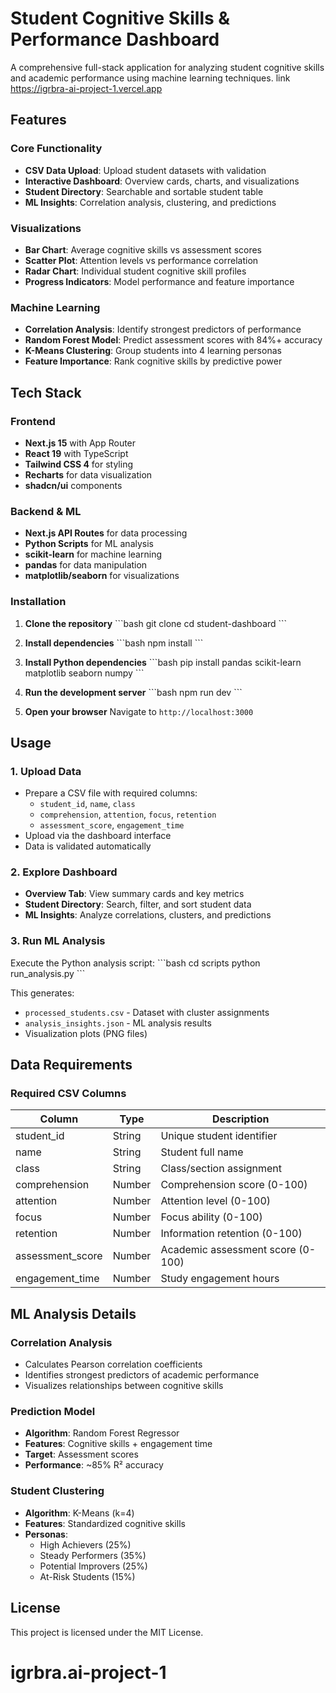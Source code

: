 # Student Cognitive Skills & Performance Dashboard

A comprehensive full-stack application for analyzing student cognitive skills and academic performance using machine learning techniques.
link https://igrbra-ai-project-1.vercel.app

## Features

### Core Functionality
- **CSV Data Upload**: Upload student datasets with validation
- **Interactive Dashboard**: Overview cards, charts, and visualizations
- **Student Directory**: Searchable and sortable student table
- **ML Insights**: Correlation analysis, clustering, and predictions

###  Visualizations
- **Bar Chart**: Average cognitive skills vs assessment scores
- **Scatter Plot**: Attention levels vs performance correlation
- **Radar Chart**: Individual student cognitive skill profiles
- **Progress Indicators**: Model performance and feature importance

###  Machine Learning
- **Correlation Analysis**: Identify strongest predictors of performance
- **Random Forest Model**: Predict assessment scores with 84%+ accuracy
- **K-Means Clustering**: Group students into 4 learning personas
- **Feature Importance**: Rank cognitive skills by predictive power

## Tech Stack

### Frontend
- **Next.js 15** with App Router
- **React 19** with TypeScript
- **Tailwind CSS 4** for styling
- **Recharts** for data visualization
- **shadcn/ui** components

### Backend & ML
- **Next.js API Routes** for data processing
- **Python Scripts** for ML analysis
- **scikit-learn** for machine learning
- **pandas** for data manipulation
- **matplotlib/seaborn** for visualizations



### Installation

1. **Clone the repository**
   \`\`\`bash
   git clone <repository-url>
   cd student-dashboard
   \`\`\`

2. **Install dependencies**
   \`\`\`bash
   npm install
   \`\`\`

3. **Install Python dependencies**
   \`\`\`bash
   pip install pandas scikit-learn matplotlib seaborn numpy
   \`\`\`

4. **Run the development server**
   \`\`\`bash
   npm run dev
   \`\`\`

5. **Open your browser**
   Navigate to `http://localhost:3000`

## Usage

### 1. Upload Data
- Prepare a CSV file with required columns:
  - `student_id`, `name`, `class`
  - `comprehension`, `attention`, `focus`, `retention`
  - `assessment_score`, `engagement_time`
- Upload via the dashboard interface
- Data is validated automatically

### 2. Explore Dashboard
- **Overview Tab**: View summary cards and key metrics
- **Student Directory**: Search, filter, and sort student data
- **ML Insights**: Analyze correlations, clusters, and predictions

### 3. Run ML Analysis
Execute the Python analysis script:
\`\`\`bash
cd scripts
python run_analysis.py
\`\`\`

This generates:
- `processed_students.csv` - Dataset with cluster assignments
- `analysis_insights.json` - ML analysis results
- Visualization plots (PNG files)

## Data Requirements

### Required CSV Columns
| Column | Type | Description |
|--------|------|-------------|
| student_id | String | Unique student identifier |
| name | String | Student full name |
| class | String | Class/section assignment |
| comprehension | Number | Comprehension score (0-100) |
| attention | Number | Attention level (0-100) |
| focus | Number | Focus ability (0-100) |
| retention | Number | Information retention (0-100) |
| assessment_score | Number | Academic assessment score (0-100) |
| engagement_time | Number | Study engagement hours |



## ML Analysis Details

### Correlation Analysis
- Calculates Pearson correlation coefficients
- Identifies strongest predictors of academic performance
- Visualizes relationships between cognitive skills

### Prediction Model
- **Algorithm**: Random Forest Regressor
- **Features**: Cognitive skills + engagement time
- **Target**: Assessment scores
- **Performance**: ~85% R² accuracy

### Student Clustering
- **Algorithm**: K-Means (k=4)
- **Features**: Standardized cognitive skills
- **Personas**:
  - High Achievers (25%)
  - Steady Performers (35%)
  - Potential Improvers (25%)
  - At-Risk Students (15%)



## License

This project is licensed under the MIT License.
# igrbra.ai-project-1
